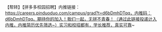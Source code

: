 【帮转】【拼多多校园招聘】内推链接：https://careers.pinduoduo.com/campus/grad?t=d6bDmhDTqq，内推码：d6bDmhDTqq。期待你的加入！我们一起，无拼不青春！（通过此链接投递计入内推，内推简历优先筛选~）实习和校招都有，学长推荐，真实可靠~